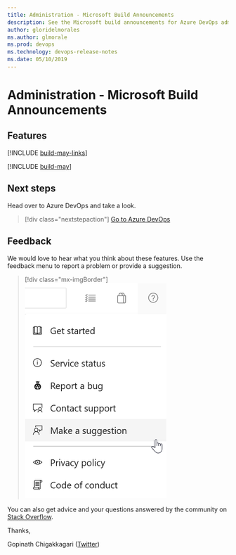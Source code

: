 ```yaml
---
title: Administration - Microsoft Build Announcements
description: See the Microsoft build announcements for Azure DevOps administration, May 2019, including next steps.
author: gloridelmorales
ms.author: glmorale
ms.prod: devops
ms.technology: devops-release-notes
ms.date: 05/10/2019
---
```


# Administration - Microsoft Build Announcements

## Features

[!INCLUDE [build-may-links](../includes/administration/build-may-links.md)]

[!INCLUDE [build-may](../includes/administration/build-may.md)]

## Next steps

Head over to Azure DevOps and take a look.

> [!div class="nextstepaction"]
> [Go to Azure DevOps](https://go.microsoft.com/fwlink/?LinkId=307137&campaign=o~msft~docs~product-vsts~release-notes)

## Feedback

We would love to hear what you think about these features. Use the feedback menu to report a problem or provide a suggestion.

> [!div class="mx-imgBorder"]
> ![Make a suggestion](../../media/make-a-suggestion.png)

You can also get advice and your questions answered by the community on [Stack Overflow](https://stackoverflow.com/questions/tagged/azure-devops).

Thanks,

Gopinath Chigakkagari ([Twitter](https://twitter.com/gopinach))
